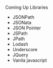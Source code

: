 Coming Up Libraries
+ JSONPath
+ JSONata
+ JSON Pointer
+ JSPath
+ JPath
+ Lodash
+ Underscore 
+ JQuery
+ Vanila javascript
